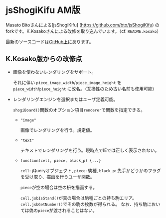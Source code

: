 jsShogiKifu AM版
================

Masato Bitoさんによる[jsShogiKifu] (https://github.com/bto/jsShogiKifu)
のforkです。K.Kosakoさんによる改修を取り込んでいます。（cf. `README.kosako`）

最新のソースコードは[GitHub上](https://github.com/knu/jsShogiKifu)にあります。

K.Kosako版からの改修点
----------------------

*   画像を使わないレンダリングをサポート。

    それに伴い `piece_image_width`/`piece_image_height` を
    `piece_width`/`piece_height` に改名。（互換性のため古い名前も使用可能）

*   レンダリングエンジンを選択またはユーザ定義可能。

    `shogiBoard()`関数のオプション項目`renderer`で関数を指定できる。

    -   `"image"`

        画像でレンダリングを行う。規定値。

    -   `"text"`

        テキストでレンダリングを行う。現時点でIEでは正しく表示されない。

    -   `function(cell, piece, black_p) {...}`

        `cell`: jQueryオブジェクト, `piece`: 駒種, `black_p`: 先手かどうかのフラグ
        を受け取り、描画を行うユーザ関数。

        `piece`が空の場合は空の枡を描画する。

        `cell.jsbIsStand()`が真の場合は駒種ごとの持ち駒エリア。
        `cell.jsbGetNumber()`でその駒の枚数が得られる。
        なお、持ち駒においては偽の`piece`が渡されることはない。

<!--
Local variables:
mode: markdown
coding: utf-8
end:
-->
